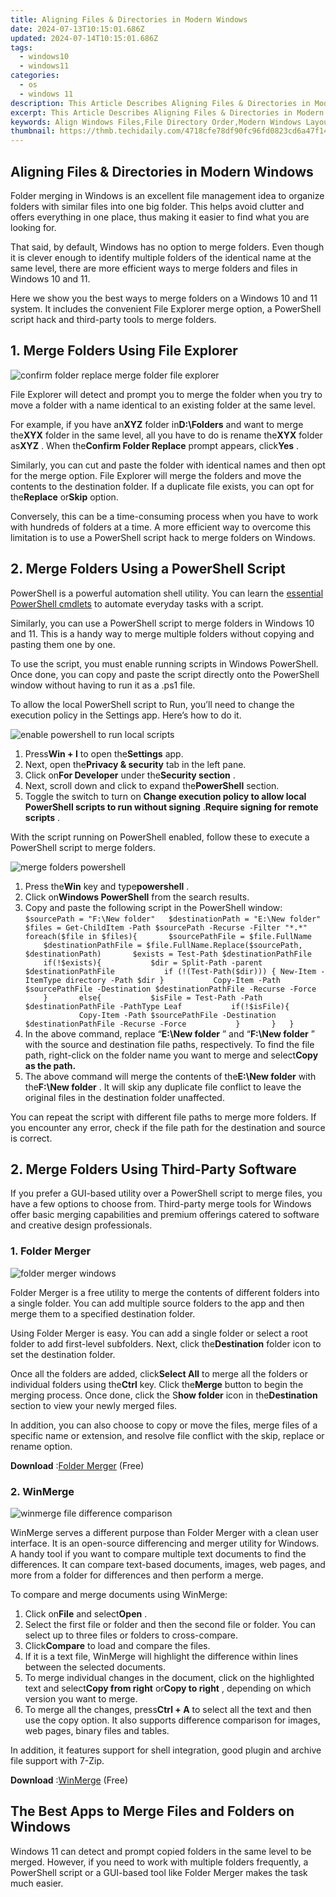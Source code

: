 ```yaml
---
title: Aligning Files & Directories in Modern Windows
date: 2024-07-13T10:15:01.686Z
updated: 2024-07-14T10:15:01.686Z
tags:
  - windows10
  - windows11
categories:
  - os
  - windows 11
description: This Article Describes Aligning Files & Directories in Modern Windows
excerpt: This Article Describes Aligning Files & Directories in Modern Windows
keywords: Align Windows Files,File Directory Order,Modern Windows Layout,Numeric File Sorting,Dirs Sync Windows,File Arrangement Tech,Directories in WinOS
thumbnail: https://thmb.techidaily.com/4718cfe78df90fc96fd0823cd6a47f148478c5d534b3bf1b20e29d9f9fc07b91.jpg
---
```


## Aligning Files & Directories in Modern Windows

 Folder merging in Windows is an excellent file management idea to organize folders with similar files into one big folder. This helps avoid clutter and offers everything in one place, thus making it easier to find what you are looking for.

 That said, by default, Windows has no option to merge folders. Even though it is clever enough to identify multiple folders of the identical name at the same level, there are more efficient ways to merge folders and files in Windows 10 and 11.

 Here we show you the best ways to merge folders on a Windows 10 and 11 system. It includes the convenient File Explorer merge option, a PowerShell script hack and third-party tools to merge folders.

## 1\. Merge Folders Using File Explorer

![confirm folder replace merge folder file explorer](https://static1.makeuseofimages.com/wordpress/wp-content/uploads/2023/03/confirm-folder-replace-merge-folder-file-explorer.jpg)

 File Explorer will detect and prompt you to merge the folder when you try to move a folder with a name identical to an existing folder at the same level.

 For example, if you have an**XYZ** folder in**D:\\Folders** and want to merge the**XYX** folder in the same level, all you have to do is rename the**XYX** folder as**XYZ** . When the**Confirm Folder Replace** prompt appears, click**Yes** .

 Similarly, you can cut and paste the folder with identical names and then opt for the merge option. File Explorer will merge the folders and move the contents to the destination folder. If a duplicate file exists, you can opt for the**Replace** or**Skip** option.

 Conversely, this can be a time-consuming process when you have to work with hundreds of folders at a time. A more efficient way to overcome this limitation is to use a PowerShell script hack to merge folders on Windows.

## 2\. Merge Folders Using a PowerShell Script

 PowerShell is a powerful automation shell utility. You can learn the [essential PowerShell cmdlets](https://www.makeuseof.com/windows-powershell-commands-cmdlets/) to automate everyday tasks with a script.

 Similarly, you can use a PowerShell script to merge folders in Windows 10 and 11\. This is a handy way to merge multiple folders without copying and pasting them one by one.

 To use the script, you must enable running scripts in Windows PowerShell. Once done, you can copy and paste the script directly onto the PowerShell window without having to run it as a .ps1 file.

 To allow the local PowerShell script to Run, you’ll need to change the execution policy in the Settings app. Here’s how to do it.

![enable powershell to run local scripts](https://static1.makeuseofimages.com/wordpress/wp-content/uploads/2023/03/enable-powershell-to-run-local-scripts.jpg)

1. Press**Win + I** to open the**Settings** app.
2. Next, open the**Privacy & security** tab in the left pane.
3. Click on**For Developer** under the**Security section** .
4. Next, scroll down and click to expand the**PowerShell** section.
5. Toggle the switch to turn on **Change execution policy to allow local PowerShell scripts to run without signing** .**Require signing for remote scripts** .

 With the script running on PowerShell enabled, follow these to execute a PowerShell script to merge folders.

![merge folders powershell](https://static1.makeuseofimages.com/wordpress/wp-content/uploads/2023/03/merge-folders-powershell.jpg)

1. Press the**Win** key and type**powershell** .
2. Click on**Windows PowerShell** from the search results.
3. Copy and paste the following script in the PowerShell window:  
`$sourcePath = "F:\New folder"  
$destinationPath = "E:\New folder"  
$files = Get-ChildItem -Path $sourcePath -Recurse -Filter "*.*"  
foreach($file in $files){  
    $sourcePathFile = $file.FullName  
    $destinationPathFile = $file.FullName.Replace($sourcePath, $destinationPath)  
    $exists = Test-Path $destinationPathFile  
    if(!$exists){  
        $dir = Split-Path -parent $destinationPathFile  
        if (!(Test-Path($dir))) { New-Item -ItemType directory -Path $dir }  
        Copy-Item -Path $sourcePathFile -Destination $destinationPathFile -Recurse -Force  
    }  
    else{  
        $isFile = Test-Path -Path $destinationPathFile -PathType Leaf  
        if(!$isFile){  
            Copy-Item -Path $sourcePathFile -Destination $destinationPathFile -Recurse -Force  
        }  
    }  
} `
4. In the above command, replace “**E:\\New folder** ” and “**F:\\New folder** ” with the source and destination file paths, respectively. To find the file path, right-click on the folder name you want to merge and select**Copy as the path.**
5. The above command will merge the contents of the**E:\\New folder** with the**F:\\New folder** . It will skip any duplicate file conflict to leave the original files in the destination folder unaffected.

 You can repeat the script with different file paths to merge more folders. If you encounter any error, check if the file path for the destination and source is correct.

## 2\. Merge Folders Using Third-Party Software

 If you prefer a GUI-based utility over a PowerShell script to merge files, you have a few options to choose from. Third-party merge tools for Windows offer basic merging capabilities and premium offerings catered to software and creative design professionals.

### 1\. Folder Merger

![folder merger windows](https://static1.makeuseofimages.com/wordpress/wp-content/uploads/2023/03/folder-merger-windows.jpg)

 Folder Merger is a free utility to merge the contents of different folders into a single folder. You can add multiple source folders to the app and then merge them to a specified destination folder.

 Using Folder Merger is easy. You can add a single folder or select a root folder to add first-level subfolders. Next, click the**Destination** folder icon to set the destination folder.

 Once all the folders are added, click**Select All** to merge all the folders or individual folders using the**Ctrl** key. Click the**Merge** button to begin the merging process. Once done, click the S**how folder** icon in the**Destination** section to view your newly merged files.

 In addition, you can also choose to copy or move the files, merge files of a specific name or extension, and resolve file conflict with the skip, replace or rename option.

**Download** :[Folder Merger](https://2xdsoft.de.tl/Folder-Merger.htm) (Free)

### 2\. WinMerge

![winmerge file difference comparison](https://static1.makeuseofimages.com/wordpress/wp-content/uploads/2023/03/winmerge-file-difference-comparison.jpg)

 WinMerge serves a different purpose than Folder Merger with a clean user interface. It is an open-source differencing and merger utility for Windows. A handy tool if you want to compare multiple text documents to find the differences. It can compare text-based documents, images, web pages, and more from a folder for differences and then perform a merge.

To compare and merge documents using WinMerge:

1. Click on**File** and select**Open** .
2. Select the first file or folder and then the second file or folder. You can select up to three files or folders to cross-compare.
3. Click**Compare** to load and compare the files.
4. If it is a text file, WinMerge will highlight the difference within lines between the selected documents.
5. To merge individual changes in the document, click on the highlighted text and select**Copy from right** or**Copy to right** , depending on which version you want to merge.
6. To merge all the changes, press**Ctrl + A** to select all the text and then use the copy option. It also supports difference comparison for images, web pages, binary files and tables.

 In addition, it features support for shell integration, good plugin and archive file support with 7-Zip.

**Download** :[WinMerge](https://winmerge.org/) (Free)

## The Best Apps to Merge Files and Folders on Windows

 Windows 11 can detect and prompt copied folders in the same level to be merged. However, if you need to work with multiple folders frequently, a PowerShell script or a GUI-based tool like Folder Merger makes the task much easier.


<ins class="adsbygoogle"
     style="display:block"
     data-ad-format="autorelaxed"
     data-ad-client="ca-pub-7571918770474297"
     data-ad-slot="1223367746"></ins>



<ins class="adsbygoogle"
     style="display:block"
     data-ad-client="ca-pub-7571918770474297"
     data-ad-slot="8358498916"
     data-ad-format="auto"
     data-full-width-responsive="true"></ins>




